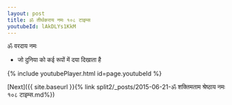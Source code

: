 ```yaml
---
layout: post
title: ॐ तीर्थकराय नमः १०८ टाइम्स
youtubeId: lAkDLYs1KkM
---
```

 
 
 ॐ वरदाय नमः  
 
 -  जो दुनिया को कई रूपों में दया दिखाता है 
 
  
 
  
 
 
 
 
 
 


{% include youtubePlayer.html id=page.youtubeId %}
 
[Next]({{ site.baseurl }}{% link  split2/_posts/2015-06-21-ॐ शक्तिमताम श्रेष्ठाय नमः १०८ टाइम्स.md%})
 
